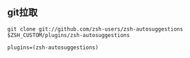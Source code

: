 ## git拉取
`git clone git://github.com/zsh-users/zsh-autosuggestions $ZSH_CUSTOM/plugins/zsh-autosuggestions`


`plugins=(zsh-autosuggestions)`
